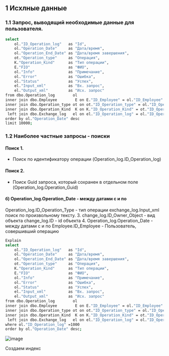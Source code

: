 ## 1 Исхлные данные
### 1.1 Запрос, выводящий необходимые данные для пользователя.
```Bash
select
    ol."ID_Operation_log"   as "Id",
    ol."Operation_Date"     as "Дата/время",
    ol."Operation_End_Date" as "Дата/время завершения",
    ot."Operation_type"     as "Операция",
    K."Operation_Kind"      as "Тип операции",
    E."FIO"                 as "ФИО",
    ol."Info"               as "Примечание",
    ol."Error"              as "Ошибка",
    ol."Status"             as "Успех",
    el."Input_xml"          as "Вх. запрос", 
    el."Output_xml"         as "Исх. запрос"
from dbo.Operation_log        ol
inner join dbo.Employee        E on E."ID_Employee" = ol."ID_Employee"
inner join dbo.Operation_type ot on ot."ID_Operation_type" = ol."ID_Operation_type"
inner join dbo.Operation_Kind  K on K."ID_Operation_Kind" = ot."ID_Operation_Kind"
 left join dbo.Exchange_log   el on el."ID_Operation_log" = ol."ID_Operation_log"
order by ol."Operation_Date" desc
limit 10000;
```
### 1.2 Наиболее частные запросы - поиски
#### Поиск 1. 
 * Поиск по идентификатору операции (Operation_log.ID_Operation_log)
#### Поиск 2.
 * Поиск Guid запроса, который сохранен в отдельном поле (Operation_log.Operation_Guid)
#### б) Operation_log.Operation_Date - между датами с и по
   Operation_log.ID_Operation_Type - тип операции
   exchange_log.Input_xml поиск по произвольному тексту.
3. change_log.ID_Owner_Object - вид объекта
   change_log.ID - id объекта
4. Operation_log.Operation_Date - между датами с и по
   Employee.ID_Employee - Пользователь, совершивший операцию



```Bash
Explain
select
    ol."ID_Operation_log"   as "Id",
    ol."Operation_Date"     as "Дата/время",
    ol."Operation_End_Date" as "Дата/время завершения",
    ot."Operation_type"     as "Операция",
    K."Operation_Kind"      as "Тип операции",
    E."FIO"                 as "ФИО",
    ol."Info"               as "Примечание",
    ol."Error"              as "Ошибка",
    ol."Status"             as "Успех",
    el."Input_xml"          as "Вх. запрос", 
    el."Output_xml"         as "Исх. запрос"
from dbo.Operation_log        ol
inner join dbo.Employee        E on E."ID_Employee" = ol."ID_Employee"
inner join dbo.Operation_type ot on ot."ID_Operation_type" = ol."ID_Operation_type"
inner join dbo.Operation_Kind  K on K."ID_Operation_Kind" = ot."ID_Operation_Kind"
 left join dbo.Exchange_log   el on el."ID_Operation_log" = ol."ID_Operation_log"
where ol."ID_Operation_log" =1000
order by ol."Operation_Date" desc;
```
![image](https://github.com/user-attachments/assets/ff3e6608-9af0-4ae3-9073-6d97ba9cd0cb)

Создаем индекс





